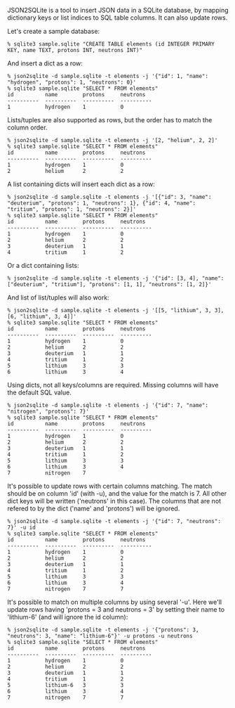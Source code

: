 JSON2SQLite is a tool to insert JSON data in a SQLite database, by mapping dictionary keys or list indices to SQL table columns. It can also update rows.

Let's create a sample database:

	% sqlite3 sample.sqlite "CREATE TABLE elements (id INTEGER PRIMARY KEY, name TEXT, protons INT, neutrons INT)"

And insert a dict as a row:

	% json2sqlite -d sample.sqlite -t elements -j '{"id": 1, "name": "hydrogen", "protons": 1, "neutrons": 0}'
	% sqlite3 sample.sqlite "SELECT * FROM elements"
	id          name        protons     neutrons  
	----------  ----------  ----------  ----------
	1           hydrogen    1           0         

Lists/tuples are also supported as rows, but the order has to match the column order.

	% json2sqlite -d sample.sqlite -t elements -j '[2, "helium", 2, 2]'
	% sqlite3 sample.sqlite "SELECT * FROM elements"
	id          name        protons     neutrons  
	----------  ----------  ----------  ----------
	1           hydrogen    1           0         
	2           helium      2           2         

A list containing dicts will insert each dict as a row:

	% json2sqlite -d sample.sqlite -t elements -j '[{"id": 3, "name": "deuterium", "protons": 1, "neutrons": 1}, {"id": 4, "name": "tritium", "protons": 1, "neutrons": 2}]'
	% sqlite3 sample.sqlite "SELECT * FROM elements"
	id          name        protons     neutrons  
	----------  ----------  ----------  ----------
	1           hydrogen    1           0         
	2           helium      2           2         
	3           deuterium   1           1         
	4           tritium     1           2         

Or a dict containing lists:

    % json2sqlite -d sample.sqlite -t elements -j '{"id": [3, 4], "name": ["deuterium", "tritium"], "protons": [1, 1], "neutrons": [1, 2]}'

And list of list/tuples will also work:

	% json2sqlite -d sample.sqlite -t elements -j '[[5, "lithium", 3, 3], [6, "lithium", 3, 4]]'
	% sqlite3 sample.sqlite "SELECT * FROM elements"
	id          name        protons     neutrons  
	----------  ----------  ----------  ----------
	1           hydrogen    1           0         
	2           helium      2           2         
	3           deuterium   1           1         
	4           tritium     1           2         
	5           lithium     3           3         
	6           lithium     3           4         

Using dicts, not all keys/columns are required. Missing columns will have the default SQL value.

	% json2sqlite -d sample.sqlite -t elements -j '{"id": 7, "name": "nitrogen", "protons": 7}'
	% sqlite3 sample.sqlite "SELECT * FROM elements"
	id          name        protons     neutrons  
	----------  ----------  ----------  ----------
	1           hydrogen    1           0         
	2           helium      2           2         
	3           deuterium   1           1         
	4           tritium     1           2         
	5           lithium     3           3         
	6           lithium     3           4         
	7           nitrogen    7                     

It's possible to update rows with certain columns matching. The match should be on column 'id' (with -u), and the value for the match is 7. All other dict keys will be written ('neutrons' in this case). The columns that are not refered to by the dict ('name' and 'protons') will be ignored.

	% json2sqlite -d sample.sqlite -t elements -j '{"id": 7, "neutrons": 7}' -u id
	% sqlite3 sample.sqlite "SELECT * FROM elements"
	id          name        protons     neutrons  
	----------  ----------  ----------  ----------
	1           hydrogen    1           0         
	2           helium      2           2         
	3           deuterium   1           1         
	4           tritium     1           2         
	5           lithium     3           3         
	6           lithium     3           4         
	7           nitrogen    7           7         

It's possible to match on multiple columns by using several '-u'. Here we'll update rows having 'protons = 3 and neutrons = 3' by setting their name to 'lithium-6' (and will ignore the id column):

	% json2sqlite -d sample.sqlite -t elements -j '{"protons": 3, "neutrons": 3, "name": "lithium-6"}' -u protons -u neutrons
	% sqlite3 sample.sqlite "SELECT * FROM elements"
	id          name        protons     neutrons  
	----------  ----------  ----------  ----------
	1           hydrogen    1           0         
	2           helium      2           2         
	3           deuterium   1           1         
	4           tritium     1           2         
	5           lithium-6   3           3         
	6           lithium     3           4         
	7           nitrogen    7           7         
